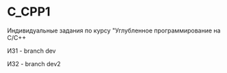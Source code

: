 # C_CPP1
Индивидуальные задания по курсу "Углубленное программирование на C/C++

ИЗ1 - branch dev

ИЗ2 - branch dev2
